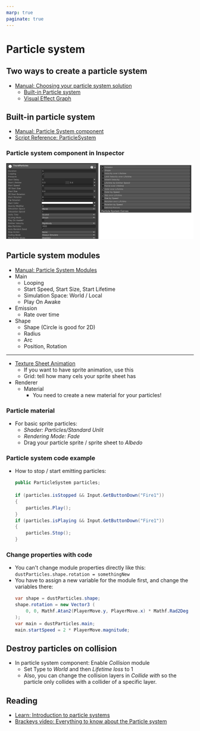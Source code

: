 ```yaml
---
marp: true
paginate: true
---
```

<!-- headingDivider: 3 -->
<!-- class: default -->

# Particle system

## Two ways to create a particle system

* [Manual: Choosing your particle system solution](https://docs.unity3d.com/Manual/ChoosingYourParticleSystem.html)
  * [Built-in Particle system](https://docs.unity3d.com/Manual/Built-inParticleSystem.html)
  * [Visual Effect Graph](https://docs.unity3d.com/Manual/VFXGraph.html)

## Built-in particle system

* [Manual: Particle System component](https://docs.unity3d.com/Manual/class-ParticleSystem.html)
* [Script Reference: ParticleSystem](https://docs.unity3d.com/ScriptReference/ParticleSystem.html)



### Particle system component in Inspector
![](imgs/particle-system-inspector.png)

## Particle system modules

* [Manual: Particle System Modules](https://docs.unity3d.com/Manual/ParticleSystemModules.html)
* Main
  * Looping
  * Start Speed, Start Size, Start Lifetime
  * Simulation Space: World / Local
  * Play On Awake
* Emission
  * Rate over time
* Shape
  * Shape (Circle is good for 2D)
  * Radius
  * Arc
  * Position, Rotation
---
* [Texture Sheet Animation](https://docs.unity3d.com/Manual/PartSysTexSheetAnimModule.html)
  * If you want to have sprite animation, use this
  * Grid: tell how many cels your sprite sheet has
* Renderer
  * Material
    * You need to create a new material for your particles!

### Particle material

* For basic sprite particles:
  * *Shader: Particles/Standard Unlit*
  * *Rendering Mode: Fade*
  * Drag your particle sprite / sprite sheet to *Albedo*


### Particle system code example

* How to stop / start emitting particles:
	```c#
	public ParticleSystem particles;

	if (particles.isStopped && Input.GetButtonDown("Fire1"))
	{
	    particles.Play();
	}
	if (particles.isPlaying && Input.GetButtonDown("Fire1"))
	{
	    particles.Stop();
	}
	```

### Change properties with code

* You can't change module properties directly like this: `dustParticles.shape.rotation = somethingNew`
* You have to assign a new variable for the module first, and change the variables there:
	```c#
	var shape = dustParticles.shape;
	shape.rotation = new Vector3 (
		0, 0, Mathf.Atan2(PlayerMove.y, PlayerMove.x) * Mathf.Rad2Deg
	);
	var main = dustParticles.main;
	main.startSpeed = 2 * PlayerMove.magnitude;
	```

## Destroy particles on collision

* In particle system component: Enable *Collision* module
  * Set Type to *World* and then *Lifetime loss* to 1
  * Also, you can change the collision layers in *Collide with* so the particle only collides with a collider of a specific layer.

## Reading

* [Learn: Introduction to particle systems](https://learn.unity.com/tutorial/introduction-to-particle-systems#)
* [Brackeys video: Everything to know about the Particle system](https://www.youtube.com/watch?v=FEA1wTMJAR0)